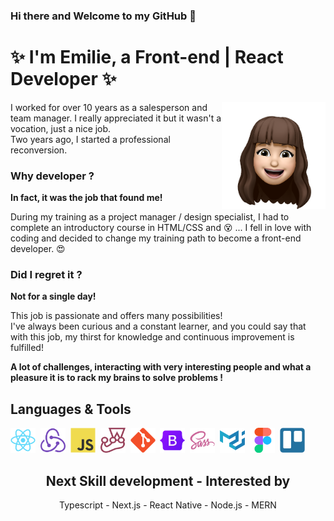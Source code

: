 ### Hi there and Welcome to my GitHub 👋

# ✨ I'm Emilie, a Front-end | React Developer ✨

<img align="right" width="33%" src="./assets/images/emoji.png">

I worked for over 10 years as a salesperson and team manager. I really appreciated it but it wasn't a vocation, just a nice job.  
Two years ago, I started a professional reconversion.

### Why developer ?

**In fact, it was the job that found me!**

During my training as a project manager / design specialist, I had to complete an introductory course in HTML/CSS and 😵 ... I fell in love with coding and decided to change my training path to become a front-end developer. 😍

### Did I regret it ?

**Not for a single day!**

This job is passionate and offers many possibilities!  
I've always been curious and a constant learner, and you could say that with this job, my thirst for knowledge and continuous improvement is fulfilled!

**A lot of challenges, interacting with very interesting people and what a pleasure it is to rack my brains to solve problems !**


## Languages & Tools  

<div align="left">
    <img src="https://github.com/devicons/devicon/blob/master/icons/react/react-original.svg" title="React" alt="React" width="40" height="40"/>&nbsp;
    <img src="https://github.com/devicons/devicon/blob/master/icons/redux/redux-original.svg" title="Redux" alt="Redux " width="40" height="40"/>&nbsp;
    <img src="https://github.com/devicons/devicon/blob/master/icons/javascript/javascript-original.svg" title="JavaScript" alt="JavaScript" width="40" height="40"/>&nbsp;
    <img src="https://github.com/devicons/devicon/blob/master/icons/jest/jest-plain.svg" title="Jest" alt="Jest" width="40" height="40"/>&nbsp;
    <img src="https://github.com/devicons/devicon/blob/master/icons/git/git-original.svg" title="Git" alt="Git" width="40" height="40"/>&nbsp;
    <img src="https://github.com/devicons/devicon/blob/master/icons/bootstrap/bootstrap-original.svg" title="Bootstrap" alt="Bootstrap" width="40" height="40"/>&nbsp;
    <img src="https://github.com/devicons/devicon/blob/master/icons/sass/sass-original.svg" title="Sass" alt="Sass" width="40" height="40"/>&nbsp;
    <img src="https://github.com/devicons/devicon/blob/master/icons/materialui/materialui-original.svg" title="Material UI" alt="Material UI" width="40" height="40"/>&nbsp;
    <img src="https://github.com/devicons/devicon/blob/master/icons/figma/figma-original.svg" title="Figma" alt="Figma" width="40" height="40"/>&nbsp;
    <img src="https://github.com/devicons/devicon/blob/master/icons/trello/trello-plain.svg" title="Trello" **alt="Trello" width="40" height="40"/>&nbsp;
</div>

<!-- Add recharts + accessibility + API Restful + Adobe XD + Styled Component + Netlify // in multiple lines ?
 -->

<div align="center">
    <h2>Next Skill development - Interested by</h2>
    Typescript - Next.js - React Native - Node.js - MERN 
</div>

<!--
** a ✨ _special_ ✨ repository because its `README.md` (this file) appears on your GitHub profile.

Here are some ideas to get you started:

- 🔭 I’m currently working on ...
- 🌱 I’m currently learning ...
- 👯 I’m looking to collaborate on ...
- 🤔 I’m looking for help with ...
- 💬 Ask me about ...
- 📫 How to reach me: ...
- 😄 Pronouns: ...
- ⚡ Fun fact: ...
-->

